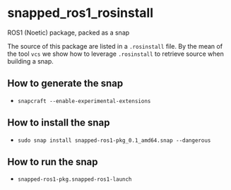 # snapped_ros1_rosinstall
ROS1 (Noetic) package, packed as a snap

The source of this package are listed in a `.rosinstall` file. By the mean of the tool `vcs` we show how to leverage `.rosinstall` to retrieve source when building a snap.

## How to generate the snap
- `snapcraft --enable-experimental-extensions`
## How to install the snap
- `sudo snap install snapped-ros1-pkg_0.1_amd64.snap --dangerous`
## How to run the snap
- `snapped-ros1-pkg.snapped-ros1-launch`
